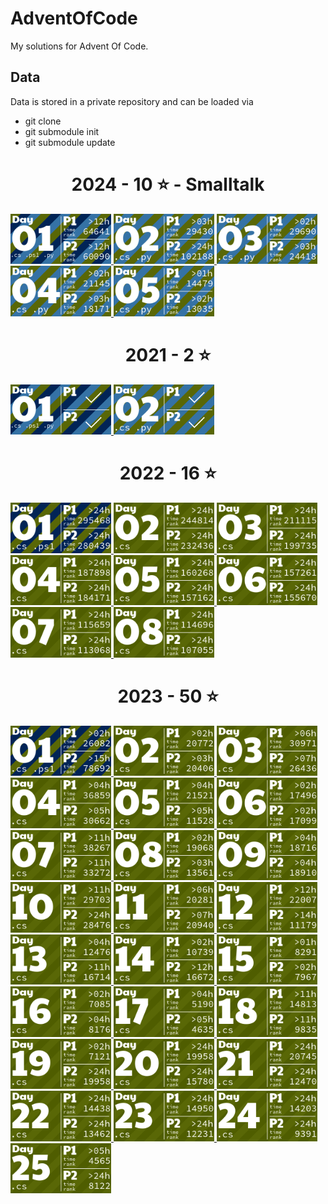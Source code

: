 # AdventOfCode
My solutions for Advent Of Code. 

## Data
Data is stored in a private repository and can be loaded via
* git clone <URL to solutions repo>
* git submodule init
* git submodule update

<!-- AOC TILES BEGIN -->
<h1 align="center">
  2024 - 10 ⭐ - Smalltalk
</h1>
<a href="ProjectTemplate/SolverPart1.cs">
  <img src=".aoc_tiles/tiles/2024/01.png" width="161px">
</a>
<a href="ProjectTemplate/SolverPart2.cs">
  <img src=".aoc_tiles/tiles/2024/02.png" width="161px">
</a>
<a href="Solutions/2022/Day03/CharCalculator.cs">
  <img src=".aoc_tiles/tiles/2024/03.png" width="161px">
</a>
<a href="Solutions/2022/Day04/Program.cs">
  <img src=".aoc_tiles/tiles/2024/04.png" width="161px">
</a>
<a href="Solutions/2022/Day05/InputReader.cs">
  <img src=".aoc_tiles/tiles/2024/05.png" width="161px">
</a>
<!-- AOC TILES END --> 
<h1 align="center">
  2021 - 2 ⭐
</h1>
<a href="ProjectTemplate/SolverPart1.cs">
  <img src=".aoc_tiles/tiles/2021/01.png" width="161px">
</a>
<a href="ProjectTemplate/SolverPart2.cs">
  <img src=".aoc_tiles/tiles/2021/02.png" width="161px">
</a>

<h1 align="center">
  2022 - 16 ⭐
</h1>
<a href="ProjectTemplate/SolverPart1.cs">
  <img src=".aoc_tiles/tiles/2022/01.png" width="161px">
</a>
<a href="ProjectTemplate/SolverPart2.cs">
  <img src=".aoc_tiles/tiles/2022/02.png" width="161px">
</a>
<a href="Solutions/2022/Day03/CharCalculator.cs">
  <img src=".aoc_tiles/tiles/2022/03.png" width="161px">
</a>
<a href="Solutions/2022/Day04/Program.cs">
  <img src=".aoc_tiles/tiles/2022/04.png" width="161px">
</a>
<a href="Solutions/2022/Day05/InputReader.cs">
  <img src=".aoc_tiles/tiles/2022/05.png" width="161px">
</a>
<a href="Solutions/2022/AoC2022Tests/Day06Tests.cs">
  <img src=".aoc_tiles/tiles/2022/06.png" width="161px">
</a>
<a href="Solutions/2022/Day07/Directory.cs">
  <img src=".aoc_tiles/tiles/2022/07.png" width="161px">
</a>
<a href="Solutions/2022/Day08/InputReader.cs">
  <img src=".aoc_tiles/tiles/2022/08.png" width="161px">
</a>

<h1 align="center">
  2023 - 50 ⭐
</h1>
<a href="ProjectTemplate/SolverPart1.cs">
  <img src=".aoc_tiles/tiles/2023/01.png" width="161px">
</a>
<a href="Solutions/2023/Day02/CubeSet.cs">
  <img src=".aoc_tiles/tiles/2023/02.png" width="161px">
</a>
<a href="Solutions/2023/Day03/Digit.cs">
  <img src=".aoc_tiles/tiles/2023/03.png" width="161px">
</a>
<a href="Solutions/2023/Day04/Card.cs">
  <img src=".aoc_tiles/tiles/2023/04.png" width="161px">
</a>
<a href="Solutions/2023/Day05/LocationCalculator.cs">
  <img src=".aoc_tiles/tiles/2023/05.png" width="161px">
</a>
<a href="Solutions/2023/Day06/Program.cs">
  <img src=".aoc_tiles/tiles/2023/06.png" width="161px">
</a>
<a href="Solutions/2023/Day07/GameRound.cs">
  <img src=".aoc_tiles/tiles/2023/07.png" width="161px">
</a>
<a href="Solutions/2023/Day08/Calculator.cs">
  <img src=".aoc_tiles/tiles/2023/08.png" width="161px">
</a>
<a href="Solutions/2023/Day09/HistoryRecord.cs">
  <img src=".aoc_tiles/tiles/2023/09.png" width="161px">
</a>
<a href="Solutions/2023/Day10/Coordinate.cs">
  <img src=".aoc_tiles/tiles/2023/10.png" width="161px">
</a>
<a href="Solutions/2023/Day11/Coordinate.cs">
  <img src=".aoc_tiles/tiles/2023/11.png" width="161px">
</a>
<a href="Solutions/2023/Day12/Program.cs">
  <img src=".aoc_tiles/tiles/2023/12.png" width="161px">
</a>
<a href="Solutions/2023/Day13/Pattern.cs">
  <img src=".aoc_tiles/tiles/2023/13.png" width="161px">
</a>
<a href="Solutions/2023/Day14/Grid.cs">
  <img src=".aoc_tiles/tiles/2023/14.png" width="161px">
</a>
<a href="Solutions/2023/Day15/BoxCollection.cs">
  <img src=".aoc_tiles/tiles/2023/15.png" width="161px">
</a>
<a href="Solutions/2023/Day16/Beam.cs">
  <img src=".aoc_tiles/tiles/2023/16.png" width="161px">
</a>
<a href="Solutions/2023/Day17/Program.cs">
  <img src=".aoc_tiles/tiles/2023/17.png" width="161px">
</a>
<a href="Solutions/2023/Day18/DigPlan.cs">
  <img src=".aoc_tiles/tiles/2023/18.png" width="161px">
</a>
<a href="Solutions/2023/Day19/MachineRule.cs">
  <img src=".aoc_tiles/tiles/2023/19.png" width="161px">
</a>
<a href="Solutions/2023/Day20/Modules/Broadcaster.cs">
  <img src=".aoc_tiles/tiles/2023/20.png" width="161px">
</a>
<a href="Solutions/2023/Day21/Program.cs">
  <img src=".aoc_tiles/tiles/2023/21.png" width="161px">
</a>
<a href="Solutions/2023/Day22/Brick.cs">
  <img src=".aoc_tiles/tiles/2023/22.png" width="161px">
</a>
<a href="Solutions/2023/Day23/Program.cs">
  <img src=".aoc_tiles/tiles/2023/23.png" width="161px">
</a>
<a href="Solutions/2023/Day24/HailStone.cs">
  <img src=".aoc_tiles/tiles/2023/24.png" width="161px">
</a>
<a href="Solutions/2023/Day25/Node.cs">
  <img src=".aoc_tiles/tiles/2023/25.png" width="161px">
</a>
